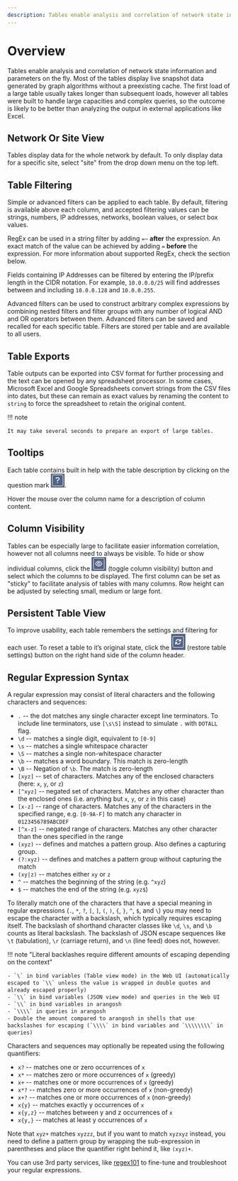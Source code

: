 ```yaml
---
description: Tables enable analysis and correlation of network state information and parameters on the fly. Most of the tables display live snapshot data generated...
---
```


# Overview

Tables enable analysis and correlation of network state information and
parameters on the fly. Most of the tables display live snapshot data
generated by graph algorithms without a preexisting cache. The first
load of a large table usually takes longer than subsequent loads,
however all tables were built to handle large capacities and complex
queries, so the outcome is likely to be better than analyzing the output
in external applications like Excel.

## Network Or Site View

Tables display data for the whole network by default. To only display
data for a specific site, select "site" from the drop down menu on the
top left.

## Table Filtering

Simple or advanced filters can be applied to each table. By default,
filtering is available above each column, and accepted filtering values
can be strings, numbers, IP addresses, networks, boolean values, or
select box values.

RegEx can be used in a string filter by adding `=~` **after** the
expression. An exact match of the value can be achieved by adding `=`
**before** the expression. For more information about supported RegEx,
check the section below.

Fields containing IP Addresses can be filtered by entering the IP/prefix
length in the CIDR notation. For example, `10.0.0.0/25` will find
addresses between and including `10.0.0.128` and `10.0.0.255`.

Advanced filters can be used to construct arbitrary complex expressions
by combining nested filters and filter groups with any number of logical
AND and OR operators between them. Advanced filters can be saved and
recalled for each specific table. Filters are stored per table and are
available to all users.

## Table Exports

Table outputs can be exported into CSV format for further processing and
the text can be opened by any spreadsheet processor. In some cases,
Microsoft Excel and Google Spreadsheets convert strings from the CSV
files into dates, but these can remain as exact values by renaming the
content to `string` to force the spreadsheet to retain the original
content.

!!! note

    It may take several seconds to prepare an export of large tables.

## Tooltips

Each table contains built in help with the table description by clicking on the
question mark ![tooltip](tooltip.png).

Hover the mouse over the column name for a description of column content.

## Column Visibility

Tables can be especially large to facilitate easier information
correlation, however not all columns need to always be visible. To hide
or show individual columns, click the ![visibility](visibility.png)
(toggle column visibility) button and select which the columns to be
displayed. The first column can be set as "sticky" to facilitate
analysis of tables with many columns. Row height can be adjusted by
selecting small, medium or large font.

## Persistent Table View

To improve usability, each table remembers the settings and filtering for each
user. To reset a table to it’s original state, click
the ![restore](restore.png) (restore table settings) button on the right hand
side of the column header.

## Regular Expression Syntax

A regular expression may consist of literal characters and the following characters and sequences:

- `.` -- the dot matches any single character except line terminators. To include line terminators, use `[\s\S]` instead to simulate `.` with `DOTALL` flag.
- `\d` -- matches a single digit, equivalent to `[0-9]`
- `\s` -- matches a single whitespace character
- `\S` -- matches a single non-whitespace character
- `\b` -- matches a word boundary. This match is zero-length
- `\B` -- Negation of `\b`. The match is zero-length
- `[xyz]` -- set of characters. Matches any of the enclosed characters (here: `x`, `y`, or `z`)
- `[^xyz]` -- negated set of characters. Matches any other character than the enclosed ones (i.e. anything but `x`, `y`, or `z` in this case)
- `[x-z]` -- range of characters. Matches any of the characters in the specified range, e.g. `[0-9A-F]` to match any character in `0123456789ABCDEF`
- `[^x-z]` -- negated range of characters. Matches any other character than the ones specified in the range
- `(xyz)` -- defines and matches a pattern group. Also defines a capturing group.
- `(?:xyz)` -- defines and matches a pattern group without capturing the match
- `(xy|z)` -- matches either `xy` or `z`
- `^` -- matches the beginning of the string (e.g. `^xyz`)
- `$` -- matches the end of the string (e.g. `xyz$`)

To literally match one of the characters that have a special meaning in regular expressions (`.`, `*`, `?`, `[`, `]`, `(`, `)`, `{`, `}`, `^`, `$`, and `\`) you may need to escape the character with a backslash, which typically requires escaping itself. The backslash of shorthand character classes like `\d`, `\s`, and `\b` counts as literal backslash. The backslash of JSON escape sequences like `\t` (tabulation), `\r` (carriage return), and `\n` (line feed) does not, however.

!!! note "Literal backlashes require different amounts of escaping depending on the context"

    - `\` in bind variables (Table view mode) in the Web UI (automatically escaped to `\\` unless the value is wrapped in double quotes and already escaped properly)
    - `\\` in bind variables (JSON view mode) and queries in the Web UI
    - `\\` in bind variables in arangosh
    - `\\\\` in queries in arangosh
    - Double the amount compared to arangosh in shells that use backslashes for escaping (`\\\\` in bind variables and `\\\\\\\\` in queries)

Characters and sequences may optionally be repeated using the following quantifiers:

- `x?` -- matches one or zero occurrences of `x`
- `x*` -- matches zero or more occurrences of `x` (greedy)
- `x+` -- matches one or more occurrences of `x` (greedy)
- `x*?` -- matches zero or more occurrences of `x` (non-greedy)
- `x+?` -- matches one or more occurrences of `x` (non-greedy)
- `x{y}` -- matches exactly y occurrences of `x`
- `x{y,z}` -- matches between y and z occurrences of `x`
- `x{y,}` -- matches at least y occurrences of `x`

Note that `xyz+` matches `xyzzz`, but if you want to match `xyzxyz` instead, you need to define a pattern group by wrapping the sub-expression in parentheses and place the quantifier right behind it, like `(xyz)+`.

You can use 3rd party services, like [regex101](https://regex101.com/) to fine-tune and troubleshoot your regular expressions.
